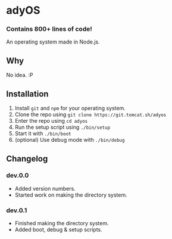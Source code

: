 # adyOS

### Contains 800+ lines of code!

An operating system made in Node.js.

## Why

No idea. :P

## Installation

1. Install `git` and `npm` for your operating system.
2. Clone the repo using `git clone https://git.tomcat.sh/adyos`
3. Enter the repo using `cd adyos`
4. Run the setup script using `./bin/setup`
5. Start it with `./bin/boot`
6. (optional) Use debug mode with `./bin/debug`

## Changelog

### dev.0.0

- Added version numbers.
- Started work on making the directory system.

### dev.0.1

- Finished making the directory system.
- Added boot, debug & setup scripts.
